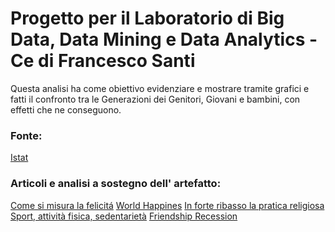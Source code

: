 # Progetto per il Laboratorio di Big Data, Data Mining e Data Analytics - Ce di Francesco Santi
Questa analisi ha come obiettivo evidenziare e mostrare tramite grafici e fatti il confronto tra le Generazioni dei Genitori, Giovani e bambini, con effetti che ne conseguono.<br>

### Fonte:
[Istat](http://dati.istat.it/)<br>

### Articoli e analisi a sostegno dell' artefatto: 
[Come si misura la felicitá](https://www.infodata.ilsole24ore.com/2023/10/21/come-si-misura-la-felicita-dal-covid-in-poi-ci-sentiamo-tutti-molto-piu-soli/)
[World Happines](https://group-intesasanpaolo-com.translate.goog/it/research/consumi-indagini-di-mercato/scenario/2023/world-happiness-report-sulla-felicita?_x_tr_sl=it&_x_tr_tl=en&_x_tr_hl=en&_x_tr_pto=sc)
[In forte ribasso la pratica religiosa](https://www.settimananews.it/societa/italia-forte-ribasso-pratica-religiosa/#:~:text=ISTAT%3A%20pratica%20religiosa%20Italia%202001,numero%20%C3%A8%20sceso%20del%2025%25.)
[Sport, attività fisica, sedentarietà](https://www.sport.governo.it/it/comunicazione-ed-eventi/studi-ricerche-ed-analisi/sport-attivita-fisica-sedentarieta/#:~:text=Secondo%20il%20rapporto%20Istat%20aumenta,chi%20non%20pratica%20alcuna%20attivit%C3%A0.)
[Friendship Recession](https://www.radiozeta.it/notizie/articoli/friendship-recession-abbiamo-sempre-meno-amici/)